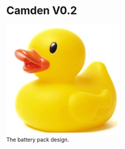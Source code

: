 # Camden V0.2



<img src="media/duck.JPG" alt="drawing" width="300"/> <br> 
The battery pack design. 
</p>
<p align="center">
</p>

